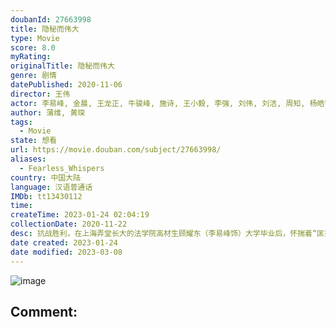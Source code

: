 ```yaml
---
doubanId: 27663998
title: 隐秘而伟大
type: Movie
score: 8.0
myRating: 
originalTitle: 隐秘而伟大
genre: 剧情
datePublished: 2020-11-06
director: 王伟
actor: 李易峰, 金晨, 王龙正, 牛骏峰, 施诗, 王小毅, 李强, 刘伟, 刘洁, 周知, 杨皓宇, 罗京民, 方舟波, 宋家腾, 葛四, 任洛敏, 韩烨洲, 赵成顺, 张浩天, 张兰, 赵蕴卓, 王超, 王星辰, 黄烁文, 何欢, 侯雪龙, 郭唐维, 侯长荣, 周晓海, 岳菁蔚, 张大宝, 罗辑, 杨韬歌, 严丰, 刘柏希, 严志平, 马薇, 李胜荣, 郑晓婉, 宗晓军, 李帅, 王侃伟, 陈佑宁, 吕晓霖, 冷海铭, 毕瀚文, 朱丽群, 郁晓冬, 张帆, 孙露菲, 王子龙
author: 蒲维, 黄琛
tags:
  - Movie
state: 想看
url: https://movie.douban.com/subject/27663998/
aliases:
  - Fearless_Whispers
country: 中国大陆
language: 汉语普通话
IMDb: tt13430112
time: 
createTime: 2023-01-24 02:04:19
collectionDate: 2020-11-22
desc: 抗战胜利，在上海弄堂长大的法学院高材生顾耀东（李易峰饰）大学毕业后，怀揣着“匡扶正义，保护百姓”的理想，如愿以偿地成为了一名警察。然而，初入职场的顾耀东不仅遭遇了警局同僚的排挤打压，还被卷入进了共产党...
date created: 2023-01-24
date modified: 2023-03-08
---
```


![image](p2517672847.jpg)

Comment:
---
